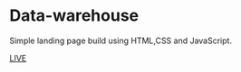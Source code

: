 # Data-warehouse
Simple landing page build using HTML,CSS and JavaScript.

[LIVE](https://data--warehouse.herokuapp.com/)
